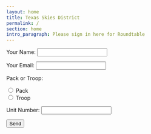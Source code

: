 ```yaml
---
layout: home
title: Texas Skies District
permalink: /
section: home
intro_paragraph: Please sign in here for Roundtable
---
```


<form name="contact" method="POST" data-netlify="true">
  <p>
    <label>Your Name: <input type="text" name="name" /></label>   
  </p>
  <p>
    <label>Your Email: <input type="email" name="email" /></label>
  </p>
  <p>
<p>Pack or Troop:</p>
  <input type="radio" name="type" value="Pack"> Pack<br>
  <input type="radio" name="type" value="Troop"> Troop<br>
  </p>
  <p>
    <label>Unit Number: <input type="number" name="email" /></label>
  </p>
  <p>
    <button type="submit">Send</button>
  </p>
</form>
